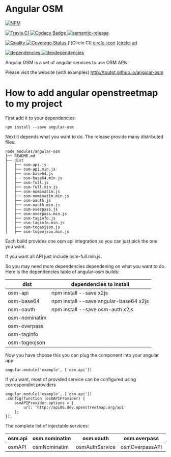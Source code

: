 Angular OSM
===========

[![NPM][npm-icon] ][npm-url]

[![Travis CI][travis-ci-image] ][travis-ci-url]
[![Codacy Badge][codacy-image] ][codacy-url]
[![semantic-release][semantic-image] ][semantic-url]

[![Quality][quality-badge] ][quality-url]
[![Coverage Status][coverage-image] ][coverage-url]
[![Circle CI] [circle-icon] ][circle-url]

[![dependencies][dependencies-image] ][dependencies-url]
[![devdependencies][devdependencies-image] ][devdependencies-url]

[npm-icon]: https://nodei.co/npm/angular-osm.png?downloads=true
[npm-url]: https://npmjs.org/package/angular-osm
[travis-ci-image]: https://travis-ci.org/toutpt/angular-osm.png?branch=master
[travis-ci-url]: https://travis-ci.org/toutpt/angular-osm

[coverage-image]: https://coveralls.io/repos/toutpt/angular-osm/badge.png
[coverage-url]: https://coveralls.io/r/toutpt/angular-osm
[dependencies-image]: https://david-dm.org/toutpt/angular-osm.png
[dependencies-url]: https://david-dm.org/toutpt/angular-osm
[devdependencies-image]: https://david-dm.org/toutpt/angular-osm/dev-status.png
[devdependencies-url]: https://david-dm.org/toutpt/angular-osm#info=devDependencies

[codacy-image]: https://api.codacy.com/project/badge/Grade/aa28c31e62114c2591e7a7e3161d48ca
[codacy-url]: https://www.codacy.com/public/toutpt/angular-osm.git
[semantic-image]: https://img.shields.io/badge/%20%20%F0%9F%93%A6%F0%9F%9A%80-semantic--release-e10079.svg
[semantic-url]: https://github.com/semantic-release/semantic-release

[quality-badge]: http://npm.packagequality.com/shield/angular-osm.svg
[quality-url]: http://packagequality.com/#?package=angular-osm

[circle-icon]: https://circleci.com/gh/toutpt/angular-osm.svg?style=svg
[circle-url]: https://circleci.com/gh/toutpt/angular-osm


Angular OSM is a set of angular services to use OSM APIs.

Please visit the website (with examples) http://toutpt.github.io/angular-osm

How to add angular openstreetmap to my project
==============================================

First add it to your dependencies:

    npm install --save angular-osm

Next it depends what you want to do. The release provide many distributed files:

    node_modules/angular-osm
    ├── README.md
    ├── dist
    │   ├── osm-api.js
    │   ├── osm-api.min.js
    │   ├── osm-base64.js
    │   ├── osm-base64.min.js
    │   ├── osm-full.js
    │   ├── osm-full.min.js
    │   ├── osm-nominatim.js
    │   ├── osm-nominatim.min.js
    │   ├── osm-oauth.js
    │   ├── osm-oauth.min.js
    │   ├── osm-overpass.js
    │   ├── osm-overpass.min.js
    │   ├── osm-taginfo.js
    │   ├── osm-taginfo.min.js
    │   ├── osm-togeojson.js
    │   ├── osm-togeojson.min.js

Each build provides one osm api integration so you can just pick the one you want.

If you want all API just include osm-full.min.js.

So you may need more dependencies dependening on what you want to do.
Here is the dependencies table of angular-osm builds:

| dist          | dependencies to install                          |
|---------------|--------------------------------------------------|
| osm-api       | npm install --save x2js                          |
| osm-base64    | npm install --save angular-base64 x2js           |
| osm-oauth     | npm install --save osm-auth x2js                 |
| osm-nominatim |                                                  |
| osm-overpass  |                                                  |
| osm-taginfo   |                                                  |
| osm-togeojson |                                                  |

Now you have choose this you can plug the component into your angular app:


    angular.module('example', ['osm.api'])



If you want, most of provided service can be configured using correspondint providers

    angular.module('example', ['osm.api'])
    .config(function (osmAPIProvider) {
        osmAPIProvider.options = {
            url: 'http://api06.dev.openstreetmap.org/api'
        };
    });


The complete list of injectable services:

| osm.api | osm.nominatim | osm.oauth      | osm.overpass   | osm.taginfo   | osm.togeojson | osm.base64 |
|---------|---------------|----------------|----------------|---------------|---------------|------------|
| osmAPI  | osmNominatim  | osmAuthService | osmOverpassAPI | osmTagInfoAPI | osmtogeojson  | osmBase64  |
